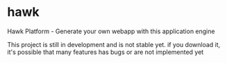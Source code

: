 # hawk
Hawk Platform - Generate your own webapp with this application engine

This project is still in development and is not stable yet. if you download it, it's possible that many features has bugs or are not implemented yet
